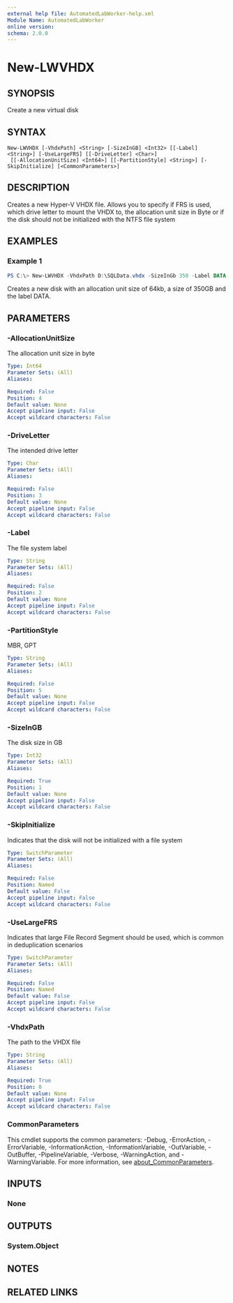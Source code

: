 ```yaml
---
external help file: AutomatedLabWorker-help.xml
Module Name: AutomatedLabWorker
online version:
schema: 2.0.0
---
```


# New-LWVHDX

## SYNOPSIS
Create a new virtual disk

## SYNTAX

```
New-LWVHDX [-VhdxPath] <String> [-SizeInGB] <Int32> [[-Label] <String>] [-UseLargeFRS] [[-DriveLetter] <Char>]
 [[-AllocationUnitSize] <Int64>] [[-PartitionStyle] <String>] [-SkipInitialize] [<CommonParameters>]
```

## DESCRIPTION
Creates a new Hyper-V VHDX file.
Allows you to specify if FRS is used, which drive letter to mount the VHDX to, the allocation unit size in Byte or if the disk should not be initialized with the NTFS file system

## EXAMPLES

### Example 1
```powershell
PS C:\> New-LWVHDX -VhdxPath D:\SQLData.vhdx -SizeInGb 350 -Label DATA -DriveLetter X -AllocationUnitSIze 64kb
```

Creates a new disk with an allocation unit size of 64kb, a size of 350GB and the label DATA.

## PARAMETERS

### -AllocationUnitSize
The allocation unit size in byte

```yaml
Type: Int64
Parameter Sets: (All)
Aliases:

Required: False
Position: 4
Default value: None
Accept pipeline input: False
Accept wildcard characters: False
```

### -DriveLetter
The intended drive letter

```yaml
Type: Char
Parameter Sets: (All)
Aliases:

Required: False
Position: 3
Default value: None
Accept pipeline input: False
Accept wildcard characters: False
```

### -Label
The file system label

```yaml
Type: String
Parameter Sets: (All)
Aliases:

Required: False
Position: 2
Default value: None
Accept pipeline input: False
Accept wildcard characters: False
```

### -PartitionStyle
MBR, GPT

```yaml
Type: String
Parameter Sets: (All)
Aliases:

Required: False
Position: 5
Default value: None
Accept pipeline input: False
Accept wildcard characters: False
```

### -SizeInGB
The disk size in GB

```yaml
Type: Int32
Parameter Sets: (All)
Aliases:

Required: True
Position: 1
Default value: None
Accept pipeline input: False
Accept wildcard characters: False
```

### -SkipInitialize
Indicates that the disk will not be initialized with a file system

```yaml
Type: SwitchParameter
Parameter Sets: (All)
Aliases:

Required: False
Position: Named
Default value: False
Accept pipeline input: False
Accept wildcard characters: False
```

### -UseLargeFRS
Indicates that large File Record Segment should be used, which is common in deduplication scenarios

```yaml
Type: SwitchParameter
Parameter Sets: (All)
Aliases:

Required: False
Position: Named
Default value: False
Accept pipeline input: False
Accept wildcard characters: False
```

### -VhdxPath
The path to the VHDX file

```yaml
Type: String
Parameter Sets: (All)
Aliases:

Required: True
Position: 0
Default value: None
Accept pipeline input: False
Accept wildcard characters: False
```

### CommonParameters
This cmdlet supports the common parameters: -Debug, -ErrorAction, -ErrorVariable, -InformationAction, -InformationVariable, -OutVariable, -OutBuffer, -PipelineVariable, -Verbose, -WarningAction, and -WarningVariable. For more information, see [about_CommonParameters](http://go.microsoft.com/fwlink/?LinkID=113216).

## INPUTS

### None
## OUTPUTS

### System.Object
## NOTES

## RELATED LINKS
